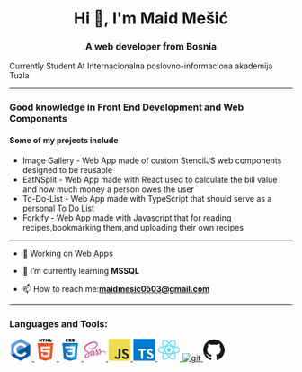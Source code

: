 <h1 align="center">Hi 👋, I'm Maid Mešić</h1>
<h3 align="center">A web developer from Bosnia</h3>

<p>Currently Student At Internacionalna poslovno-informaciona akademija Tuzla</p>

<hr>

<h3>Good knowledge in Front End Development and Web Components</h3>

<h4>Some of my projects include</h4>
<ul>
  <li>Image Gallery - Web App made of custom StencilJS web components designed to be reusable</li>
  <li>EatNSplit - Web App made with React used to calculate the bill value and how much money a person owes the user</li>
  <li>To-Do-List - Web App made with TypeScript that should serve as a personal To Do List</li>
  <li>Forkify - Web App made with Javascript that for reading recipes,bookmarking them,and uploading their own recipes</li>
</ul>

<hr>

- 🔭 Working on Web Apps

- 🌱 I’m currently learning **MSSQL**

- 📫 How to reach me:**maidmesic0503@gmail.com**

<hr>

<h3 align="left">Languages and Tools:</h3>
<p align="left">
<a href="https://www.cprogramming.com/" target="_blank" rel="noreferrer"> 
<img src="https://raw.githubusercontent.com/devicons/devicon/master/icons/c/c-original.svg" alt="c" width="40" height="40"/> 
</a> 

<a href="https://www.w3.org/html/" target="_blank" rel="noreferrer"> 
<img src="https://raw.githubusercontent.com/devicons/devicon/master/icons/html5/html5-original-wordmark.svg" alt="html5" width="40" height="40"/> 
</a> 

<a href="https://www.w3schools.com/css/" target="_blank" rel="noreferrer"> 
<img src="https://raw.githubusercontent.com/devicons/devicon/master/icons/css3/css3-original-wordmark.svg" alt="css3" width="40" height="40"/> 
</a> 

<a href="https://sass-lang.com/documentation" target="_blank" rel="noreferrer">
  <img src="https://raw.githubusercontent.com/devicons/devicon/master/icons/sass/sass-original.svg" alt="sass" width="40" height="40"/>
</a>

<a href="https://developer.mozilla.org/en-US/docs/Web/JavaScript" target="_blank" rel="noreferrer"> 
<img src="https://raw.githubusercontent.com/devicons/devicon/master/icons/javascript/javascript-original.svg" alt="javascript" width="40" height="40"/> 
</a> 

<a href="https://www.typescriptlang.org/docs/" target="_blank" rel="noreferrer">
  <img src="https://raw.githubusercontent.com/devicons/devicon/master/icons/typescript/typescript-original.svg" alt="typescript" width="40" height="40"/>
</a>
<a href="https://reactjs.org/docs/getting-started.html" target="_blank" rel="noreferrer">
  <img src="https://raw.githubusercontent.com/devicons/devicon/master/icons/react/react-original.svg" alt="react" width="40" height="40"/>
</a>

<a href="https://git-scm.com/" target="_blank" rel="noreferrer"> 
<img src="https://www.vectorlogo.zone/logos/git-scm/git-scm-icon.svg" alt="git" width="40" height="40"/> 
</a> 

<a href="https://docs.github.com/en" target="_blank" rel="noreferrer">
  <img src="https://raw.githubusercontent.com/devicons/devicon/master/icons/github/github-original.svg" alt="github" width="40" height="40"/>
</a>

</p>

